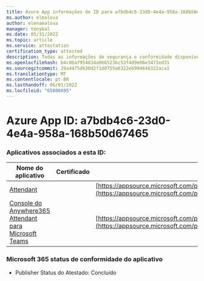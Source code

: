 ```yaml
---
title: Azure App informações de ID para a7bdb4c6-23d0-4e4a-958a-168b50d67465
ms.author: elmalova
author: elenamalova
manager: tonybal
ms.date: 05/31/2022
ms.topic: article
ms.service: attestation
certification_type: attested
description: Todas as informações de segurança e conformidade disponíveis para a7bdb4c6-23d0-4e4a-958a-168b50d67465.
ms.openlocfilehash: b4c0baf954834a066523bc53f4d9e06e3472ed31
ms.sourcegitcommit: 29a4475d630d2f1d0755a6322eb994646322aca1
ms.translationtype: MT
ms.contentlocale: pt-BR
ms.lasthandoff: 06/01/2022
ms.locfileid: "65806695"
---
```

# <a name="azure-app-id-a7bdb4c6-23d0-4e4a-958a-168b50d67465"></a>Azure App ID: a7bdb4c6-23d0-4e4a-958a-168b50d67465


### <a name="apps-associated-with-this-id"></a>Aplicativos associados a esta ID:
| **Nome do aplicativo** | **Certificado** | **Exibir no AppSource** |
|--------------|---------------|-----------------------|
| [Attendant](../forward/WA200003780.md) |  | [https://appsource.microsoft.com/product/office/WA200003780](https://appsource.microsoft.com/product/office/WA200003780) |
| [Console do Anywhere365 Attendant para Microsoft Teams](../forward/workstreampeople.attendantconsoleformsftteams.md) |  | [https://appsource.microsoft.com/product/office/workstreampeople.attendantconsoleformsftteams](https://appsource.microsoft.com/product/office/workstreampeople.attendantconsoleformsftteams) |

### <a name="microsoft-365-app-compliance-status"></a>Microsoft 365 status de conformidade do aplicativo
- Publisher Status do Atestado: Concluído
